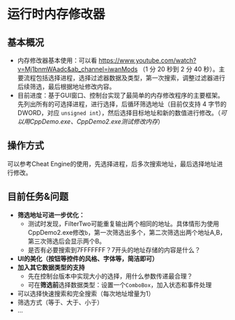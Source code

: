 # 运行时内存修改器

## 基本概况

- 内存修改器基本使用：可以看 https://www.youtube.com/watch?v=Mj1bnmWAadc&ab_channel=iwanMods （1 分 20 秒到 2 分 40 秒）。主要流程包括选择进程，选择过滤器数据及类型，第一次搜索，调整过滤器进行后续筛选，最后根据地址修改内容。
- 目前进度：基于GUI窗口、控制台实现了最简单的内存修改程序的主要框架。先列出所有的可选择进程，进行选择，后循环筛选地址（目前仅支持 4 字节的 DWORD，对应 `unsigned int`），然后选择目标地址和新的数值进行修改。（*可以用CppDemo.exe、CppDemo2.exe测试修改内存*）

## 操作方式

可以参考Cheat Engine的使用，先选择进程，后多次搜索地址，最后选择地址进行修改。

## 目前任务&问题

- **筛选地址可进一步优化：**
  - 测试时发现，FilterTwo可能重复输出两个相同的地址。具体情形为使用CppDemo2.exe修改`b`，第一次筛选出多个，第二次筛选出两个地址A,B，第三次筛选后会显示两个B。
  - 是否有必要搜索到7FFFFFFF？7开头的地址存储的内容是什么？
- **UI的美化（按钮等控件的风格、字体等，简洁即可）**
- **加入其它数据类型的支持**
  - 先在控制台版本中实现大小的选择，用什么参数传递最合理？
  - 可在**筛选前**选择数据类型：设置一个`ComboBox`，加入状态和事件处理
- 可以选择快速搜索和完全搜索（每次地址增量为1）
- 筛选方式（等于、大于、小于）
- ...